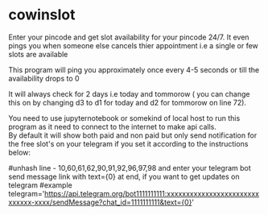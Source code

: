 # cowinslot
Enter your pincode and get slot availability for your pincode 24/7. It even pings you when someone else cancels thier appointment i.e a single or few slots are available

This program will ping you approximately once every 4-5 seconds or till the availability drops to 0

It will always check for 2 days i.e today and tommorow ( you can change this on by changing d3 to d1 for today and d2 for tommorow on line 72).

You need to use jupyternotebook or somekind of local host to run this program as it need to connect to the internet to make api calls.    
By default it will show both paid and non paid but only send notification for the free slot's on your telegram if you set it according to the instructions below:

#unhash line - 10,60,61,62,90,91,92,96,97,98 and enter your telegram bot send message link with text={0} at end, if you want to get updates on telegram
#example telegram='https://api.telegram.org/bot1111111111:xxxxxxxxxxxxxxxxxxxxxxxxxxxxxx-xxxx/sendMessage?chat_id=1111111111&text={0}'

